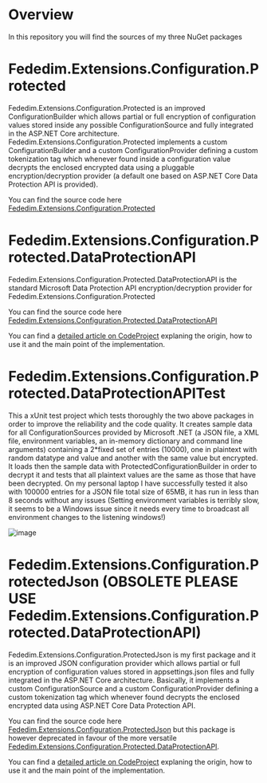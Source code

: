 # Overview

In this repository you will find the sources of my three NuGet packages


# Fededim.Extensions.Configuration.Protected

Fededim.Extensions.Configuration.Protected is an improved ConfigurationBuilder which allows partial or full encryption of configuration values stored inside any possible ConfigurationSource and fully integrated in the ASP.NET Core architecture. Fededim.Extensions.Configuration.Protected implements a custom ConfigurationBuilder and a custom ConfigurationProvider defining a custom tokenization tag which whenever found inside a configuration value decrypts the enclosed encrypted data using a pluggable encryption/decryption provider (a default one based on ASP.NET Core Data Protection API is provided).

You can find the source code here [Fededim.Extensions.Configuration.Protected](https://github.com/fededim/Fededim.Extensions.Configuration.Protected/tree/master/Fededim.Extensions.Configuration.Protected)


# Fededim.Extensions.Configuration.Protected.DataProtectionAPI

Fededim.Extensions.Configuration.Protected.DataProtectionAPI is the standard Microsoft Data Protection API encryption/decryption provider for Fededim.Extensions.Configuration.Protected

You can find the source code here [Fededim.Extensions.Configuration.Protected.DataProtectionAPI](https://github.com/fededim/Fededim.Extensions.Configuration.Protected/tree/master/Fededim.Extensions.Configuration.Protected.DataProtectionAPI)

You can find a [detailed article on CodeProject](https://www.codeproject.com/Articles/5374311/Fededim-Extensions-Configuration-Protected) explaning the origin, how to use it and the main point of the implementation.


# Fededim.Extensions.Configuration.Protected.DataProtectionAPITest
This a xUnit test project which tests thoroughly the two above packages in order to improve the reliability and the code quality. It creates sample data for all ConfigurationSources provided by Microsoft .NET (a JSON file, a XML file, environment variables, an in-memory dictionary and command line arguments) containing a 2\*fixed set of entries (10000), one in plaintext with random datatype and value and another with the same value but encrypted. It loads then the sample data with ProtectedConfigurationBuilder in order to decrypt it and tests that all plaintext values are the same as those that have been decrypted. On my personal laptop I have successfully tested it also with 100000 entries for a JSON file total size of 65MB, it has run in less than 8 seconds without any issues (Setting environment variables is terribly slow, it seems to be a Windows issue since it needs every time to broadcast all environment changes to the listening windows!)

![image](https://github.com/fededim/Fededim.Extensions.Configuration.Protected/assets/8364158/7b0dee4f-e8d8-4d2f-b9d1-d73ce6abe690)



# Fededim.Extensions.Configuration.ProtectedJson (OBSOLETE PLEASE USE Fededim.Extensions.Configuration.Protected.DataProtectionAPI)

Fededim.Extensions.Configuration.ProtectedJson is my first package and it is an improved JSON configuration provider which allows partial or full encryption of configuration values stored in appsettings.json files and fully integrated in the ASP.NET Core architecture. Basically, it implements a custom ConfigurationSource and a custom ConfigurationProvider defining a custom tokenization tag which whenever found decrypts the enclosed encrypted data using ASP.NET Core Data Protection API.

You can find the source code here [Fededim.Extensions.Configuration.ProtectedJson](https://github.com/fededim/Fededim.Extensions.Configuration.Protected/tree/master/Fededim.Extensions.Configuration.ProtectedJson) but this package is 
however deprecated in favour of the more versatile [Fededim.Extensions.Configuration.Protected.DataProtectionAPI](https://github.com/fededim/Fededim.Extensions.Configuration.Protected/tree/master/Fededim.Extensions.Configuration.Protected.DataProtectionAPI).

You can find a [detailed article on CodeProject](https://www.codeproject.com/Articles/5372873/ProtectedJson-Integrating-ASP-NET-Core-Configurati) explaning the origin, how to use it and the main point of the implementation.
